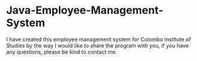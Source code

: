 # Java-Employee-Management-System
I have created this employee management system for Colombo Institute of Studies by the way I would like to share the program with you, if you have any questions, please be kind to contact me.
